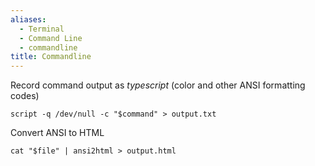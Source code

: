 ```yaml
---
aliases:
  - Terminal
  - Command Line
  - commandline
title: Commandline
---
```

Record command output as *typescript* (color and other ANSI formatting codes)
```
script -q /dev/null -c "$command" > output.txt
```
Convert ANSI to HTML
```
cat "$file" | ansi2html > output.html
```